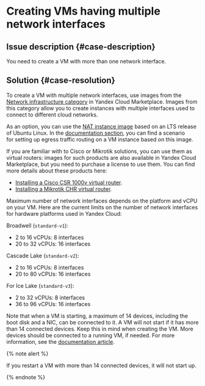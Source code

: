 # Creating VMs having multiple network interfaces

## Issue description {#case-description}
You need to create a VM with more than one network interface.

## Solution {#case-resolution}
To create a VM with multiple network interfaces, use images from the [Network infrastructure category](https://cloud.yandex.ru/marketplace?categories=network) in Yandex Cloud Marketplace. Images from this category allow you to create instances with multiple interfaces used to connect to different cloud networks.

As an option, you can use the [NAT instance image](https://cloud.yandex.ru/marketplace/products/yc/nat-instance-ubuntu-18-04-lts) based on an LTS release of Ubuntu Linux. In the [documentation section](../../../tutorials/routing/nat-instance.md), you can find a scenario for setting up egress traffic routing on a VM instance based on this image.

If you are familiar with to Cisco or Mikrotik solutions, you can use them as virtual routers: images for such products are also available in Yandex Cloud Marketplace, but you need to purchase a license to use them.
You can find more details about these products here:
- [Installing a Cisco CSR 1000v virtual router](../../../vpc/tutorials/cisco.md).
- [Installing a Mikrotik CHR virtual router](../../../vpc/tutorials/mikrotik.md).

Maximum number of network interfaces depends on the platform and vCPU on your VM.
Here are the current limits on the number of network interfaces for hardware platforms used in Yandex Cloud:

Broadwell (`standard-v1`):
- 2 to 16 vCPUs: 8 interfaces
- 20 to 32 vCPUs: 16 interfaces

Cascade Lake (`standard-v2`):
- 2 to 16 vCPUs: 8 interfaces
- 20 to 80 vCPUs: 16 interfaces

For Ice Lake (`standard-v3`):
- 2 to 32 vCPUs: 8 interfaces 
- 36 to 96 vCPUs: 16 interfaces

Note that when a VM is starting, a maximum of 14 devices, including the boot disk and a NIC, can be connected to it. A VM will not start if it has more than 14 connected devices. Keep this in mind when creating the VM. More devices should be connected to a running VM, if needed.
For more information, see the [documentation article](../../../compute/concepts/limits.md#compute-limits-vm).

{% note alert %}

If you restart a VM with more than 14 connected devices, it will not start up.

{% endnote %}